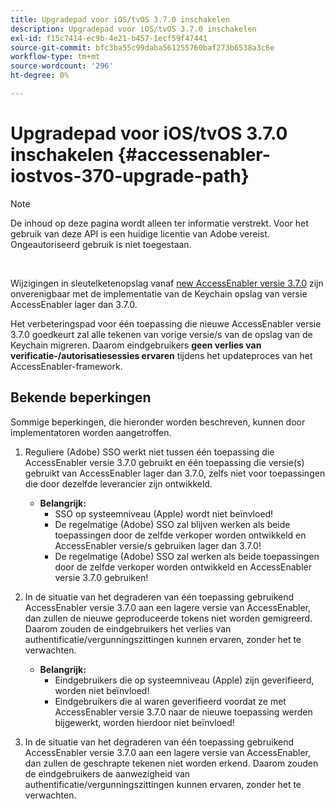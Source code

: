 ```yaml
---
title: Upgradepad voor iOS/tvOS 3.7.0 inschakelen
description: Upgradepad voor iOS/tvOS 3.7.0 inschakelen
exl-id: f15c7414-ec9b-4e21-b457-1ecf59f47441
source-git-commit: bfc3ba55c99daba561255760baf273b6538a3c6e
workflow-type: tm+mt
source-wordcount: '296'
ht-degree: 0%

---
```


# Upgradepad voor iOS/tvOS 3.7.0 inschakelen {#accessenabler-iostvos-370-upgrade-path}

>[!NOTE]
>
>De inhoud op deze pagina wordt alleen ter informatie verstrekt. Voor het gebruik van deze API is een huidige licentie van Adobe vereist. Ongeautoriseerd gebruik is niet toegestaan.

</br>

Wijzigingen in sleutelketenopslag vanaf [new AccessEnabler versie 3.7.0](/help/authentication/authn-rn-ios-tvos-370.md) zijn onverenigbaar met de implementatie van de Keychain opslag van versie AccessEnabler lager dan 3.7.0.

Het verbeteringspad voor één toepassing die nieuwe AccessEnabler versie 3.7.0 goedkeurt zal alle tekenen van vorige versie/s van de opslag van de Keychain migreren. Daarom eindgebruikers **geen verlies van verificatie-/autorisatiesessies ervaren** tijdens het updateproces van het AccessEnabler-framework.

## Bekende beperkingen

Sommige beperkingen, die hieronder worden beschreven, kunnen door implementatoren worden aangetroffen.


1. Reguliere (Adobe) SSO werkt niet tussen één toepassing die AccessEnabler versie 3.7.0 gebruikt en één toepassing die versie(s) gebruikt van AccessEnabler lager dan 3.7.0, zelfs niet voor toepassingen die door dezelfde leverancier zijn ontwikkeld.

   - **Belangrijk:**
      - SSO op systeemniveau (Apple) wordt niet beïnvloed!
      - De regelmatige (Adobe) SSO zal blijven werken als beide toepassingen door de zelfde verkoper worden ontwikkeld en AccessEnabler versie/s gebruiken lager dan 3.7.0!
      - De regelmatige (Adobe) SSO zal werken als beide toepassingen door de zelfde verkoper worden ontwikkeld en AccessEnabler versie 3.7.0 gebruiken!

1. In de situatie van het degraderen van één toepassing gebruikend AccessEnabler versie 3.7.0 aan een lagere versie van AccessEnabler, dan zullen de nieuwe geproduceerde tokens niet worden gemigreerd. Daarom zouden de eindgebruikers het verlies van authentificatie/vergunningszittingen kunnen ervaren, zonder het te verwachten.

   - **Belangrijk:**
      - Eindgebruikers die op systeemniveau (Apple) zijn geverifieerd, worden niet beïnvloed!
      - Eindgebruikers die al waren geverifieerd voordat ze met AccessEnabler versie 3.7.0 naar de nieuwe toepassing werden bijgewerkt, worden hierdoor niet beïnvloed!

1. In de situatie van het degraderen van één toepassing gebruikend AccessEnabler versie 3.7.0 aan een lagere versie van AccessEnabler, dan zullen de geschrapte tekenen niet worden erkend. Daarom zouden de eindgebruikers de aanwezigheid van authentificatie/vergunningszittingen kunnen ervaren, zonder het te verwachten.
